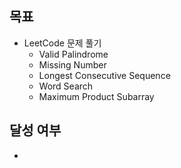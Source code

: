 ## 목표
- LeetCode 문제 풀기
  - Valid Palindrome
  - Missing Number
  - Longest Consecutive Sequence
  - Word Search
  - Maximum Product Subarray

## 달성 여부
- 
